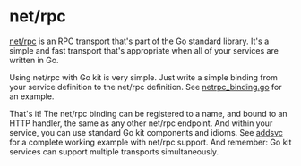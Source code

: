 # net/rpc

[net/rpc](https://golang.org/pkg/net/rpc) is an RPC transport that's part of the Go standard library.
It's a simple and fast transport that's appropriate when all of your services are written in Go.

Using net/rpc with Go kit is very simple.
Just write a simple binding from your service definition to the net/rpc definition.
See [netrpc_binding.go](https://github.com/crazyscoop/kit/blob/ec8b02591ee873433565a1ae9d317353412d1d27/examples/addsvc/netrpc_binding.go) for an example.

That's it!
The net/rpc binding can be registered to a name, and bound to an HTTP handler, the same as any other net/rpc endpoint.
And within your service, you can use standard Go kit components and idioms.
See [addsvc](https://github.com/go-kit/examples/tree/master/addsvc) for a complete working example with net/rpc support.
And remember: Go kit services can support multiple transports simultaneously.
